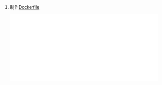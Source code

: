 1. 制作[Dockerfile](../../demo/geektime07/Dockerfile)

   ![carbon](https://raw.githubusercontent.com/boatrainlsz/my-image-hosting/main/202203111444693.svg)

